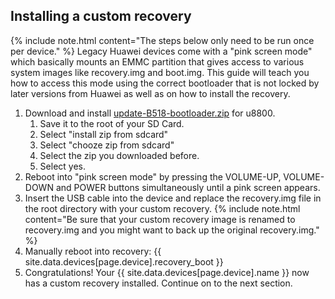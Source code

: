## Installing a custom recovery

{% include note.html content="The steps below only need to be run once per device." %}
Legacy Huawei devices come with a "pink screen mode" which basically mounts an EMMC partition that gives access to various system images like recovery.img and boot.img.
This guide will teach you how to access this mode using the correct bootloader that is not locked by later versions from Huawei as well as on how to install the recovery. 

1. Download and install [update-B518-bootloader.zip](http://www.mediafire.com/?l5ja3ficb39bnud) for u8800.
    1. Save it to the root of your SD Card.
    2. Select "install zip from sdcard"
    3. Select "chooze zip from sdcard"
    4. Select the zip you downloaded before.
    5. Select yes.
2. Reboot into "pink screen mode" by pressing the VOLUME-UP, VOLUME-DOWN and POWER buttons simultaneously until a pink screen appears.
3. Insert the USB cable into the device and replace the recovery.img file in the root directory with your custom recovery.
    {% include note.html content="Be sure that your custom recovery image is renamed to recovery.img and you might want to back up the original recovery.img." %}
4. Manually reboot into recovery: {{ site.data.devices[page.device].recovery_boot }}
5. Congratulations! Your {{ site.data.devices[page.device].name }} now has a custom recovery installed. Continue on to the next section.
